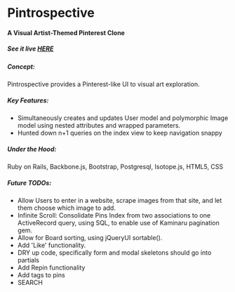 # Pintrospective

#### A Visual Artist-Themed Pinterest Clone

##### See it live [HERE](http://pintrospective.herokuapp.com)

##### Concept:
Pintrospective provides a Pinterest-like UI to visual art exploration.

##### Key Features:
- Simultaneously creates and updates User model and polymorphic Image model using nested attributes and wrapped parameters.
- Hunted down n+1 queries on the index view to keep navigation snappy

##### Under the Hood:
Ruby on Rails, Backbone.js, Bootstrap, Postgresql, Isotope.js, HTML5, CSS

##### Future TODOs:
- Allow Users to enter in a website, scrape images from that site, and let them choose which image to add.
- Infinite Scroll: Consolidate Pins Index from two associations to one ActiveRecord query, using SQL, to enable use of Kaminaru pagination gem.
- Allow for Board sorting, using jQueryUI sortable().
- Add 'Like' functionality.
- DRY up code, specifically form and modal skeletons should go into partials
- Add Repin functionality
- Add tags to pins
- SEARCH
